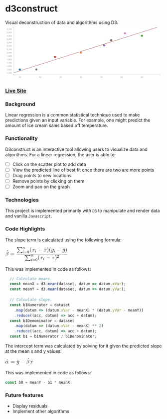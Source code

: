 # d3construct
Visual deconstruction of data and algorithms using D3.
![d3construct](d3construct.png?raw=true "d3construct")

### [Live Site](https://www.d3construct.io)

### Background

Linear regression is a common statistical technique used to make predictions given an input variable. For example, one might predict the amount of ice cream sales based off temperature.

### Functionality

D3construct is an interactive tool allowing users to visualize data and algorithms. For a linear regression, the user is able to:

- [ ] Click on the scatter plot to add data
- [ ] View the predicted line of best fit once there are two are more points
- [ ] Drag points to new locations
- [ ] Remove points by clicking on them
- [ ] Zoom and pan on the graph

### Technologies

This project is implemented primarily with `D3` to manipulate and render data and vanilla `Javascript`.


### Code Highlights
The slope term is calculated using the following formula:

![](slope.gif)

This was implemented in code as follows:

```javascript
  // Calculate means.
  const meanX = d3.mean(dataset, datum => datum.xVar);
  const meanY = d3.mean(dataset, datum => datum.yVar);

  // Calculate slope.
  const b1Numerator = dataset
    .map(datum => (datum.xVar - meanX) * (datum.yVar - meanY))
    .reduce((acc, datum) => acc + datum);
  const b1Denominator = dataset
    .map(datum => (datum.xVar - meanX) ** 2)
    .reduce((acc, datum) => acc + datum);
  const b1 = b1Numerator / b1Denominator;
```

The intercept term was calculated by solving for it given the predicted slope at the mean x and y values:

![](intercept.gif)

This was implemented in code as follows:

```javascript
const b0 = meanY - b1 * meanX;
```

### Future features
+ Display residuals
+ Implement other algorithms